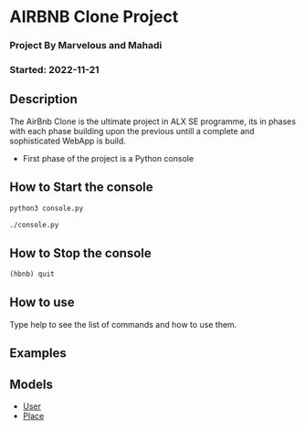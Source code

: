 # AIRBNB Clone Project 

### Project By  Marvelous and Mahadi
### Started: 2022-11-21


## Description
The AirBnb Clone is the ultimate project in ALX SE programme, its in phases with each phase building upon the previous untill a complete and sophisticated WebApp is build.
* First phase of the project is a Python console

## How to Start the console

```python
python3 console.py
```
```bash
./console.py
```

## How to Stop the console
```python
(hbnb) quit
```

## How to use
Type help to see the list of commands and how to use them.

## Examples


## Models
* [User](models/user.py)
* [Place](models/place.py)

